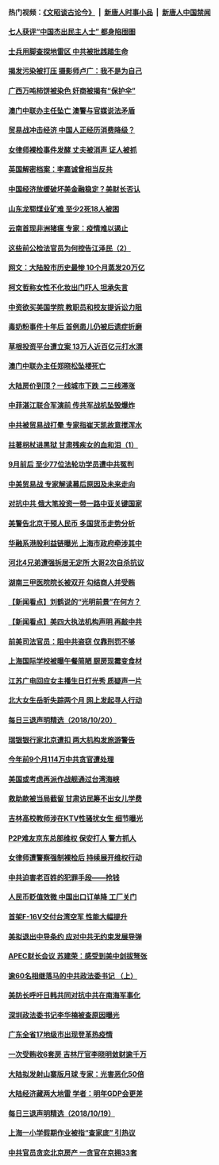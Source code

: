 #### 热门视频：[《文昭谈古论今》](https://github.com/gfw-breaker/wenzhao/blob/master/README.md?t=10212133) &nbsp;|&nbsp; [新唐人时事小品](https://github.com/gfw-breaker/ntdtv-comedy/blob/master/README.md?t=10212133) &nbsp;|&nbsp; [新唐人中国禁闻](https://github.com/gfw-breaker/ntdtv-news/blob/master/README.md?t=10212133)

#### [七人获评“中国杰出民主人士” 都身陷囹圄](../pages/nsc413/n10799292.md?t=10212133) 

#### [士兵用脚查探地雷区 中共被批践踏生命](../pages/nsc413/n10799229.md?t=10212133) 

#### [揭发污染被打压 摄影师卢广：我不是为自己](../pages/nsc413/n10799248.md?t=10212133) 

#### [广西万吨柿饼被染色 奸商被揭有“保护伞”](../pages/nsc413/n10799190.md?t=10212133) 

#### [澳门中联办主任坠亡 澳警与官媒说法矛盾](../pages/nsc413/n10799054.md?t=10212133) 

#### [贸易战冲击经济 中国人正经历消费降级？](../pages/nsc413/n10797878.md?t=10212133) 

#### [女律师裸检事件发酵 丈夫被消声 证人被抓](../pages/nsc413/n10799120.md?t=10212133) 

#### [英国解密档案：李嘉诚曾相当反共](../pages/nsc413/n10799173.md?t=10212133) 

#### [中国经济放缓破坏美金融稳定？美财长否认](../pages/nsc413/n10799132.md?t=10212133) 

#### [山东龙郓煤业矿难 至少2死18人被困](../pages/nsc413/n10798662.md?t=10212133) 

#### [云南首现非洲猪瘟 专家：疫情难以遏止](../pages/nsc413/n10798905.md?t=10212133) 

#### [这些前公检法官员为何控告江泽民（2）](../pages/nsc413/n10796966.md?t=10212133) 

#### [网文：大陆股市历史最惨 10个月蒸发20万亿](../pages/nsc413/n10798494.md?t=10212133) 

#### [柯文哲称女性不化妆出门吓人 坦承失言](../pages/nsc413/n10798781.md?t=10212133) 


#### [中资欲买美国学院 教职员和校友提诉讼力阻](../pages/nsc413/n10796138.md?t=10212133) 

#### [毒奶粉事件十年后 首例患儿仍被后遗症折磨](../pages/nsc413/n10798356.md?t=10212133) 

#### [草根投资平台遭立案 13万人近百亿元打水漂](../pages/nsc413/n10798471.md?t=10212133) 

#### [澳门中联办主任郑晓松坠楼死亡](../pages/nsc413/n10797950.md?t=10212133) 

#### [大陆房价到顶？一线城市下跌 二三线滞涨](../pages/nsc413/n10798001.md?t=10212133) 

#### [中菲湛江联合军演前 传共军战机坠毁爆炸](../pages/nsc413/n10797980.md?t=10212133) 

#### [中共被贸易战打晕 专家指崔天凯故意搅浑水](../pages/nsc413/n10797694.md?t=10212133) 

#### [拄著枴杖进黑狱 甘肃残疾女的血和泪（1）](../pages/nsc413/n10796476.md?t=10212133) 

#### [9月前后 至少77位法轮功学员遭中共冤判](../pages/nsc413/n10795151.md?t=10212133) 

#### [中美贸易战 专家解读幕后原因及未来走向](../pages/nsc413/n10797785.md?t=10212133) 

#### [对抗中共 俄大笔投资一带一路中亚关键国家](../pages/nsc413/n10797757.md?t=10212133) 

#### [美警告北京干预人民币 多国货币走势分析](../pages/nsc413/n10796734.md?t=10212133) 

#### [华融系港股利益链曝光 上海市政府牵涉其中](../pages/nsc413/n10797677.md?t=10212133) 

#### [河北4兄弟遭强拆居无定所 大哥2次自杀抗议](../pages/nsc413/n10797737.md?t=10212133) 

#### [湖南三甲医院院长被双开 勾结商人并受贿](../pages/nsc413/n10797700.md?t=10212133) 

#### [【新闻看点】刘鹤说的“光明前景”在何方？](../pages/nsc413/n10797491.md?t=10212133) 

#### [【新闻看点】美四大执法机构声明 再敲中共](../pages/nsc413/n10797379.md?t=10212133) 

#### [前美司法官员：阻中共盗窃 仅靠刑罚不够](../pages/nsc413/n10790349.md?t=10212133) 

#### [上海国际学校被曝午餐简陋 厨房现霉变食材](../pages/nsc413/n10797517.md?t=10212133) 

#### [江苏广电回应女主播生日灯光秀 质疑声一片](../pages/nsc413/n10796936.md?t=10212133) 

#### [北大女生岳昕失踪两个月 网上发起寻人行动](../pages/nsc413/n10797366.md?t=10212133) 

#### [每日三退声明精选（2018/10/20）](../pages/nsc413/n10797458.md?t=10212133) 

#### [瑞银银行家北京遭扣 两大机构发旅游警告](../pages/nsc413/n10797335.md?t=10212133) 

#### [今年前9个月114万中共贪官遭处理](../pages/nsc413/n10797175.md?t=10212133) 

#### [美国或考虑再派作战舰通过台湾海峡](../pages/nsc413/n10797350.md?t=10212133) 

#### [救助款被当局截留 甘肃访民筹不出女儿学费](../pages/nsc413/n10797352.md?t=10212133) 

#### [吉林高校教师涉在KTV性骚扰女生 细节曝光](../pages/nsc413/n10797330.md?t=10212133) 

#### [P2P难友京东总部维权 保安打人 警方抓人](../pages/nsc413/n10796826.md?t=10212133) 

#### [女律师遭警察强制裸检后 持续展开维权行动](../pages/nsc413/n10796805.md?t=10212133) 

#### [中共迫害老百姓的犯罪手段——抢钱](../pages/nsc413/n10779318.md?t=10212133) 

#### [人民币贬值效微 中国出口订单降 工厂关门](../pages/nsc413/n10796733.md?t=10212133) 


#### [首架F-16V交付台湾空军 性能大幅提升](../pages/nsc413/n10797119.md?t=10212133) 

#### [美拟退出中导条约 应对中共无约束发展导弹](../pages/nsc413/n10797140.md?t=10212133) 

#### [APEC财长会议 苏建荣：感受到美中剑拔弩张](../pages/nsc413/n10797015.md?t=10212133) 

#### [逾60名相继落马的中共政法委书记 （上）](../pages/nsc413/n10792855.md?t=10212133) 

#### [美防长呼吁日韩共同对抗中共在南海军事化](../pages/nsc413/n10796976.md?t=10212133) 

#### [深圳政法委书记李华楠被查原因曝光](../pages/nsc413/n10796823.md?t=10212133) 

#### [广东全省17地级市出现登革热疫情](../pages/nsc413/n10796815.md?t=10212133) 

#### [一次受贿收6套房 吉林厅官李晓明敛财逾千万](../pages/nsc413/n10796801.md?t=10212133) 

#### [大陆拟发射山寨版月球 专家：光害恶化50倍](../pages/nsc413/n10796853.md?t=10212133) 

#### [大陆经济藏两大地雷 学者：明年GDP会更差](../pages/nsc413/n10796702.md?t=10212133) 

#### [每日三退声明精选（2018/10/19）](../pages/nsc413/n10796527.md?t=10212133) 

#### [上海一小学假期作业被指“查家底” 引热议](../pages/nsc413/n10796282.md?t=10212133) 

#### [中共官员贪恋北京房产 一贪官在京拥33套](../pages/nsc413/n10796116.md?t=10212133) 

